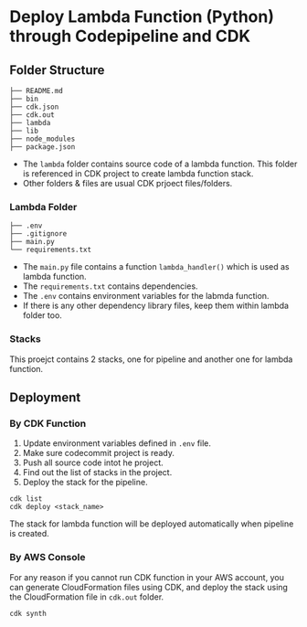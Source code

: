 # Deploy Lambda Function (Python) through Codepipeline and CDK

## Folder Structure

```
├── README.md
├── bin
├── cdk.json
├── cdk.out
├── lambda
├── lib
├── node_modules
├── package.json
```

- The `lambda` folder contains source code of a lambda function. This folder is referenced in CDK project to create lambda function stack.
- Other folders & files are usual CDK prjoect files/folders.

### Lambda Folder

```
├── .env
├── .gitignore
├── main.py
└── requirements.txt
```

- The `main.py` file contains a function `lambda_handler()` which is used as lambda function.
- The `requirements.txt` contains dependencies.
- The `.env` contains environment variables for the labmda function.
- If there is any other dependency library files, keep them within lambda folder too.

### Stacks

This proejct contains 2 stacks, one for pipeline and another one for lambda function.

## Deployment

### By CDK Function

1. Update environment variables defined in `.env` file.
2. Make sure codecommit project is ready.
3. Push all source code intot he project.
4. Find out the list of stacks in the project.
5. Deploy the stack for the pipeline.

```
cdk list
cdk deploy <stack_name>
```

The stack for lambda function will be deployed automatically when pipeline is created.

### By AWS Console

For any reason if you cannot run CDK function in your AWS account, you can generate CloudFormation files using CDK, and deploy the stack using the CloudFormation file in `cdk.out` folder.

```bash
cdk synth
```
